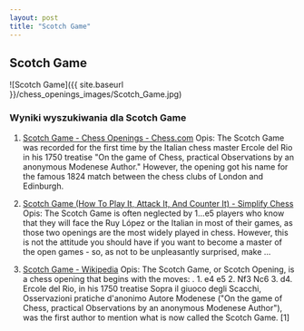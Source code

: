```yaml
---
layout: post
title: "Scotch Game"
---
```


## Scotch Game
![Scotch Game]({{ site.baseurl }}/chess_openings_images/Scotch_Game.jpg)

### Wyniki wyszukiwania dla Scotch Game
1. [Scotch Game - Chess Openings - Chess.com](https://www.chess.com/openings/Scotch-Game)
   Opis: The Scotch Game was recorded for the first time by the Italian chess master Ercole del Rio in his 1750 treatise "On the game of Chess, practical Observations by an anonymous Modenese Author." However, the opening got his name for the famous 1824 match between the chess clubs of London and Edinburgh.

2. [Scotch Game (How To Play It, Attack It, And Counter It) - Simplify Chess](https://simplifychess.com/openings/the-scotch-game/index.html)
   Opis: The Scotch Game is often neglected by 1…e5 players who know that they will face the Ruy López or the Italian in most of their games, as those two openings are the most widely played in chess. However, this is not the attitude you should have if you want to become a master of the open games - so, as not to be unpleasantly surprised, make ...

3. [Scotch Game - Wikipedia](https://en.wikipedia.org/wiki/Scotch_Game)
   Opis: The Scotch Game, or Scotch Opening, is a chess opening that begins with the moves: . 1. e4 e5 2. Nf3 Nc6 3. d4. Ercole del Rio, in his 1750 treatise Sopra il giuoco degli Scacchi, Osservazioni pratiche d'anonimo Autore Modenese ("On the game of Chess, practical Observations by an anonymous Modenese Author"), was the first author to mention what is now called the Scotch Game. [1]